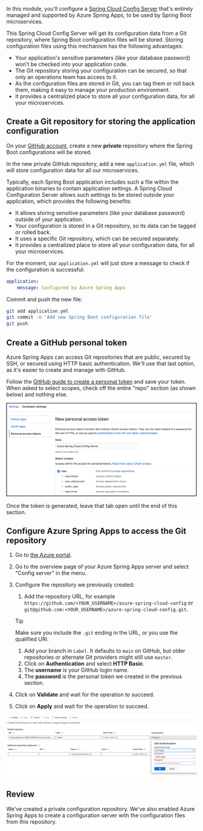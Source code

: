In this module, you'll configure a [Spring Cloud Config Server](https://cloud.spring.io/spring-cloud-config) that's entirely managed and supported by Azure Spring Apps, to be used by Spring Boot microservices.

This Spring Cloud Config Server will get its configuration data from a Git repository, where Spring Boot configuration files will be stored. Storing configuration files using this mechanism has the following advantages:

- Your application's sensitive parameters (like your database password) won't be checked into your application code.
- The Git repository storing your configuration can be secured, so that only an operations team has access to it.
- As the configuration files are stored in Git, you can tag them or roll back them, making it easy to manage your production environment.
- It provides a centralized place to store all your configuration data, for all your microservices.

## Create a Git repository for storing the application configuration

On your [GitHub account](https://github.com), create a new **private** repository where the Spring Boot configurations will be stored.

In the new private GitHub repository, add a new `application.yml` file, which will store configuration data for all our microservices.

Typically, each Spring Boot application includes such a file within the application binaries to contain application settings. A Spring Cloud Configuration Server allows such settings to be stored outside your application, which provides the following benefits:

- It allows storing sensitive parameters (like your database password) outside of your application.
- Your configuration is stored in a Git repository, so its data can be tagged or rolled back.
- It uses a specific Git repository, which can be secured separately.
- It provides a centralized place to store all your configuration data, for all your microservices.

For the moment, our `application.yml` will just store a message to check if the configuration is successful:

```yaml
application:
    message: Configured by Azure Spring Apps
```

Commit and push the new file:

```bash
git add application.yml
git commit -m 'Add new Spring Boot configuration file'
git push
```

## Create a GitHub personal token

Azure Spring Apps can access Git repositories that are public, secured by SSH, or secured using HTTP basic authentication. We'll use that last option, as it's easier to create and manage with GitHub.

Follow the [GitHub guide to create a personal token](https://help.github.com/en/articles/creating-a-personal-access-token-for-the-command-line) and save your token. When asked to select scopes, check off the entire "repo" section (as shown below) and nothing else.

![GitHub personal access token.](../media/3-github-personal-access-token.png)

Once the token is generated, leave that tab open until the end of this section.

## Configure Azure Spring Apps to access the Git repository

1. Go to [the Azure portal](https://portal.azure.com/?WT.mc_id=java-11899-judubois).
1. Go to the overview page of your Azure Spring Apps server and select "Config server" in the menu.
1. Configure the repository we previously created:
    1. Add the repository URL, for example `https://github.com/<YOUR_USERNAME>/azure-spring-cloud-config` or `git@github.com:<YOUR_USERNAME>/azure-spring-cloud-config.git`.

     > [!TIP]
     > Make sure you include the `.git` ending in the URL, or you use the qualified URI.

    1. Add your branch in `Label`. It defaults to `main` on GitHub, but older repositories or alternate Git providers might still use `master`.
    1. Click on **Authentication** and select **HTTP Basic**.
    1. The **username** is your GitHub login name.
    1. The **password** is the personal token we created in the previous section.
1. Click on **Validate** and wait for the operation to succeed.
1. Click on **Apply** and wait for the operation to succeed.

![Spring Cloud config server.](../media/3-config-server.png)

## Review

We've created a private configuration repository. We've also enabled Azure Spring Apps to create a configuration server with the configuration files from this repository.
